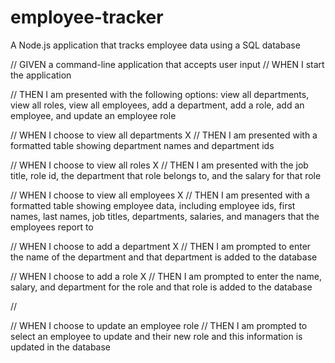 # employee-tracker
A Node.js application that tracks employee data using a SQL database


// GIVEN a command-line application that accepts user input
// WHEN I start the application

// THEN I am presented with the following options: view all departments, view all roles, view all employees, add a department, add a role, add an employee, and update an employee role

// WHEN I choose to view all departments X
// THEN I am presented with a formatted table showing department names and department ids

// WHEN I choose to view all roles X
// THEN I am presented with the job title, role id, the department that role belongs to, and the salary for that role

// WHEN I choose to view all employees X
// THEN I am presented with a formatted table showing employee data, including employee ids, first names, last names, job titles, departments, salaries, and managers that the employees report to

// WHEN I choose to add a department X
// THEN I am prompted to enter the name of the department and that department is added to the database

// WHEN I choose to add a role X
// THEN I am prompted to enter the name, salary, and department for the role and that role is added to the database

// 


// WHEN I choose to update an employee role
// THEN I am prompted to select an employee to update and their new role and this information is updated in the database 